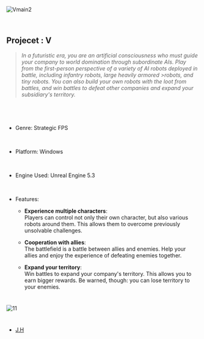 ![Vmain2](https://github.com/Hongyoosung/V/assets/101240036/287df5e0-cd00-4355-bf32-6a19ae945829)

<br/>

## Projecet : V
>*In a futuristic era, you are an artificial consciousness who must guide your company to world domination through subordinate AIs. Play from the first-person perspective of a variety of AI robots deployed in battle, including infantry robots, large heavily armored >robots, and tiny robots. You can also build your own robots with the loot from battles, and win battles to defeat other companies and expand your subsidiary's territory.*

#

<br/>



+ Genre: Strategic FPS
<br/>

+ Platform: Windows
<br/>

+ Engine Used: Unreal Engine 5.3
<br/>

+ Features:

  + **Experience multiple characters**:<br/>
    Players can control not only their own character, but also various robots around them. This allows them to overcome previously unsolvable challenges.

  + **Cooperation with allies**: <br/> The battlefield is a battle between allies and enemies. Help your allies and enjoy the experience of defeating enemies together.

  + **Expand your territory**: <br/> Win battles to expand your company's territory. This allows you to earn bigger rewards. Be warned, though: you can lose territory to your enemies.

#

![11](https://github.com/Hongyoosung/V/assets/101240036/d622e49f-7712-42ef-a86f-7baa68e121bd)

#

+ [J.H](https://github.com/jihoon-c)
